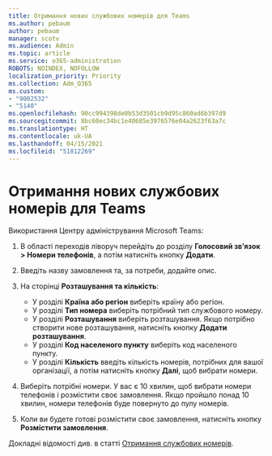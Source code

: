 ```yaml
---
title: Отримання нових службових номерів для Teams
ms.author: pebaum
author: pebaum
manager: scotv
ms.audience: Admin
ms.topic: article
ms.service: o365-administration
ROBOTS: NOINDEX, NOFOLLOW
localization_priority: Priority
ms.collection: Adm_O365
ms.custom:
- "9002532"
- "5140"
ms.openlocfilehash: 90cc994398de0b53d3501cb9d95c860ad6b397d9
ms.sourcegitcommit: 8bc60ec34bc1e40685e3976576e04a2623f63a7c
ms.translationtype: HT
ms.contentlocale: uk-UA
ms.lasthandoff: 04/15/2021
ms.locfileid: "51812269"
---
```

# <a name="get-new-service-numbers-for-teams"></a>Отримання нових службових номерів для Teams

Використання Центру адміністрування Microsoft Teams:

1. В області переходів ліворуч перейдіть до розділу **Голосовий зв’язок > Номери телефонів**, а потім натисніть кнопку **Додати**.
2. Введіть назву замовлення та, за потреби, додайте опис.
3. На сторінці **Розташування та кількість**:

    - У розділі **Країна або регіон** виберіть країну або регіон.
    - У розділі **Тип номера** виберіть потрібний тип службового номеру.
    - У розділі **Розташування** виберіть розташування. Якщо потрібно створити нове розташування, натисніть кнопку **Додати розташування**.
    - У розділі **Код населеного пункту** виберіть код населеного пункту.
    - У розділі **Кількість** введіть кількість номерів, потрібних для вашої організації, а потім натисніть кнопку **Далі**, щоб вибрати номери.
    
4. Виберіть потрібні номери. У вас є 10 хвилин, щоб вибрати номери телефонів і розмістити своє замовлення. Якщо пройшло понад 10 хвилин, номери телефонів буде повернуто до пулу номерів.
5. Коли ви будете готові розмістити своє замовлення, натисніть кнопку **Розмістити замовлення**.

Докладні відомості див. в статті [Отримання службових номерів](https://docs.microsoft.com/microsoftteams/getting-service-phone-numbers).
